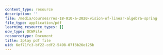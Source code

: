 ```yaml
---
content_type: resource
description: ''
file: /media/courses/res-18-010-a-2020-vision-of-linear-algebra-spring-2020/6ef71fc3bf22cdf2549807f3b26e125b_YrHlHbtiSM0.pdf
file_type: application/pdf
learning_resource_types: []
ocw_type: OCWFile
resourcetype: Document
title: 3play pdf file
uid: 6ef71fc3-bf22-cdf2-5498-07f3b26e125b
---
```

